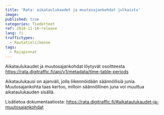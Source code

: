 ```yaml
---
title: 'Rata: aikataulukaudet ja muutosajankohdat julkaistu'
image: 
published: true
categories: Tiedotteet
ref: 2018-11-16-release
lang: fi
traffictypes:
  - Rautatieliikenne
tags:
  - Rajapinnat
---
```


Aikataulukaudet ja muutosajankohdat löytyvät osoitteesta https://rata.digitraffic.fi/api/v1/metadata/time-table-periods
 
Aikataulukausi on ajanväli, jolla liikennöidään säännöllisiä junia. Muutosajankohta taas kertoo, milloin säännöllinen juna voi muuttua aikataulukauden sisällä.

Lisätietoa dokumentaatiosta: https://rata.digitraffic.fi/#aikataulukaudet-ja-muutosajankohdat